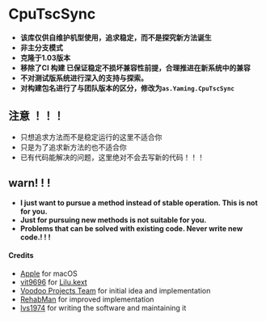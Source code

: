 # CpuTscSync

- **该库仅供自维护机型使用，追求稳定，而不是探究新方法诞生**
- **非主分支模式**
- **克隆于1.03版本**
- **移除了CI 构建 已保证稳定不损坏兼容性前提，合理推进在新系统中的兼容**
- **不对测试版系统进行深入的支持与探索。**
- **对构建包名进行了与团队版本的区分，修改为`as.Yaming.CpuTscSync`**
## 注意 ！！！
- 只想追求方法而不是稳定运行的这里不适合你
- 只是为了追求新方法的也不适合你
- 已有代码能解决的问题，这里绝对不会去写新的代码！！！
## warn! ! !
- **I just want to pursue a method instead of stable operation. This is not for you.**
- **Just for pursuing new methods is not suitable for you.**
- **Problems that can be solved with existing code. Never write new code.! ! !**

#### Credits
- [Apple](https://www.apple.com) for macOS  
- [vit9696](https://github.com/vit9696) for [Lilu.kext](https://github.com/vit9696/Lilu)
- [Voodoo Projects Team](http://forge.voodooprojects.org/p/voodootscsync/) for initial idea and implementation
- [RehabMan](https://github.com/RehabMan/VoodooTSCSync) for improved implementation
- [lvs1974](https://applelife.ru/members/lvs1974.53809/) for writing the software and maintaining it

